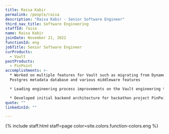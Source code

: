 ```yaml
---
title: Raisa Kabir
permalink: /people/raisa
description: "Raisa Kabir - Senior Software Engineer"
third_nav_title: Software Engineering
staffId: raisa
name: Raisa Kabir
joinDate: November 21, 2022
functionId: eng
jobTitle: Senior Software Engineer
curProducts:
  - Vault
pastProducts:
  - PinPoint
accomplishments: >-
  * Worked on multiple features for Vault such as migrating from DynamoDB to a
  Postgres metadata database and various middleware features

  * Leading engineering process improvements on the Vault engineering team such as engineering learning sessions, tech debt trackers, and cleaner log prefix nomenclature

  * Developed initial backend architecture for hackathon project PinPoint 
quote: ""
linkedinId: ""

---
```


{% include staff.html staff=page color=site.colors.function-colors.eng %}
